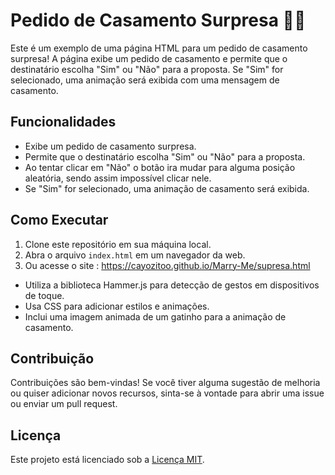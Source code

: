 # Pedido de Casamento Surpresa 💍💖

Este é um exemplo de uma página HTML para um pedido de casamento surpresa! A página exibe um pedido de casamento e permite que o destinatário escolha "Sim" ou "Não" para a proposta. Se "Sim" for selecionado, uma animação será exibida com uma mensagem de casamento.

## Funcionalidades

- Exibe um pedido de casamento surpresa.
- Permite que o destinatário escolha "Sim" ou "Não" para a proposta.
- Ao tentar clicar em "Não" o botão ira mudar para alguma posição aleatória, sendo assim impossível clicar nele.
- Se "Sim" for selecionado, uma animação de casamento será exibida.

## Como Executar

1. Clone este repositório em sua máquina local.
2. Abra o arquivo `index.html` em um navegador da web.
3. Ou acesse o site : https://cayozitoo.github.io/Marry-Me/supresa.html

- Utiliza a biblioteca Hammer.js para detecção de gestos em dispositivos de toque.
- Usa CSS para adicionar estilos e animações.
- Inclui uma imagem animada de um gatinho para a animação de casamento.

## Contribuição

Contribuições são bem-vindas! Se você tiver alguma sugestão de melhoria ou quiser adicionar novos recursos, sinta-se à vontade para abrir uma issue ou enviar um pull request.

## Licença

Este projeto está licenciado sob a [Licença MIT](https://opensource.org/licenses/MIT).
